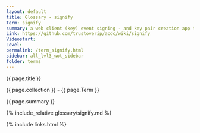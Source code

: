 ```yaml
---
layout: default
title: Glossary - signify
Term: signify
summary: a web client (key) event signing - and key pair creation app that minimizes the use of KERI on the client.
Link: https://github.com/trustoverip/acdc/wiki/signify 
Videostart: 
Level: 
permalink: /term_signify.html
sidebar: all_lvl3_wot_sidebar
folder: terms
---
```


{{ page.title }}

{{ page.collection }} - {{ page.Term }}

   {{ page.summary }}

{% include_relative glossary/signify.md %}

 {% include links.html %} 
